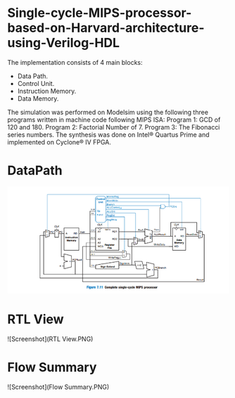 ﻿# Single-cycle-MIPS-processor-based-on-Harvard-architecture-using-Verilog-HDL


The implementation consists of 4 main blocks:
- Data Path.
- Control Unit.
- Instruction Memory.
- Data Memory.

The simulation was performed on Modelsim using the following three programs written in machine 
code following MIPS ISA:
Program 1: GCD of 120 and 180.
Program 2: Factorial Number of 7.
Program 3: The Fibonacci series numbers.
The synthesis was done on Intel® Quartus Prime and implemented on Cyclone® IV FPGA.

# DataPath
![Screenshot](DataPath.PNG)


# RTL View
![Screenshot](RTL View.PNG)


# Flow Summary
![Screenshot](Flow Summary.PNG)

